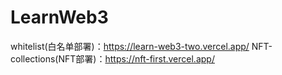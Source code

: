 # LearnWeb3

whitelist(白名单部署)：https://learn-web3-two.vercel.app/
NFT-collections(NFT部署)：https://nft-first.vercel.app/